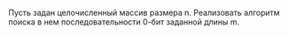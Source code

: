 Пусть задан целочисленный массив размера n. Реализовать алгоритм поиска в нем последовательности 0-бит заданной длины m.   
